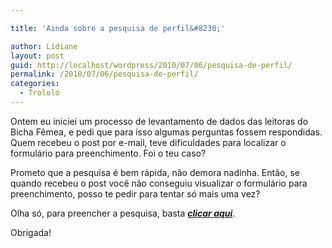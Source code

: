 ```yaml
---

title: 'Ainda sobre a pesquisa de perfil&#8230;'

author: Lidiane
layout: post
guid: http://localhost/wordpress/2010/07/06/pesquisa-de-perfil/
permalink: /2010/07/06/pesquisa-de-perfil/
categories:
  - Trololó
---
```

Ontem eu iniciei um processo de levantamento de dados das leitoras do Bicha Fêmea, e pedi que para isso algumas perguntas fossem respondidas. Quem recebeu o post por e-mail, teve dificuldades para localizar o formulário para preenchimento. Foi o teu caso?<!--more-->

Prometo que a pesquisa é bem rápida, não demora nadinha. Então, se quando recebeu o post você não conseguiu visualizar o formulário para preenchimento, posso te pedir para tentar só mais uma vez?

Olha só, para preencher a pesquisa, basta **_<a href="http://www.trololodemulher.com.br/2010/07/05/perfil-leitoras-bicha-femea/" target="_self">clicar aqui</a>_**.

Obrigada!